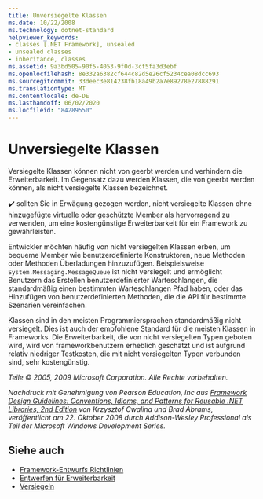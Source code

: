 ```yaml
---
title: Unversiegelte Klassen
ms.date: 10/22/2008
ms.technology: dotnet-standard
helpviewer_keywords:
- classes [.NET Framework], unsealed
- unsealed classes
- inheritance, classes
ms.assetid: 9a3bd505-90f5-4053-9f0d-3cf5fa3d3ebf
ms.openlocfilehash: 8e332a6382cf644c82d5e26cf5234cea08dcc693
ms.sourcegitcommit: 33deec3e814238fb18a49b2a7e89278e27888291
ms.translationtype: MT
ms.contentlocale: de-DE
ms.lasthandoff: 06/02/2020
ms.locfileid: "84289550"
---
```

# <a name="unsealed-classes"></a>Unversiegelte Klassen
Versiegelte Klassen können nicht von geerbt werden und verhindern die Erweiterbarkeit. Im Gegensatz dazu werden Klassen, die von geerbt werden können, als nicht versiegelte Klassen bezeichnet.

 ✔️ sollten Sie in Erwägung gezogen werden, nicht versiegelte Klassen ohne hinzugefügte virtuelle oder geschützte Member als hervorragend zu verwenden, um eine kostengünstige Erweiterbarkeit für ein Framework zu gewährleisten.

 Entwickler möchten häufig von nicht versiegelten Klassen erben, um bequeme Member wie benutzerdefinierte Konstruktoren, neue Methoden oder Methoden Überladungen hinzuzufügen. Beispielsweise `System.Messaging.MessageQueue` ist nicht versiegelt und ermöglicht Benutzern das Erstellen benutzerdefinierter Warteschlangen, die standardmäßig einen bestimmten Warteschlangen Pfad haben, oder das Hinzufügen von benutzerdefinierten Methoden, die die API für bestimmte Szenarien vereinfachen.

 Klassen sind in den meisten Programmiersprachen standardmäßig nicht versiegelt. Dies ist auch der empfohlene Standard für die meisten Klassen in Frameworks. Die Erweiterbarkeit, die von nicht versiegelten Typen geboten wird, wird von frameworkbenutzern erheblich geschätzt und ist aufgrund relativ niedriger Testkosten, die mit nicht versiegelten Typen verbunden sind, sehr kostengünstig.

 *Teile © 2005, 2009 Microsoft Corporation. Alle Rechte vorbehalten.*

 *Nachdruck mit Genehmigung von Pearson Education, Inc aus [Framework Design Guidelines: Conventions, Idioms, and Patterns for Reusable .NET Libraries, 2nd Edition](https://www.informit.com/store/framework-design-guidelines-conventions-idioms-and-9780321545619) von Krzysztof Cwalina und Brad Abrams, veröffentlicht am 22. Oktober 2008 durch Addison-Wesley Professional als Teil der Microsoft Windows Development Series.*

## <a name="see-also"></a>Siehe auch

- [Framework-Entwurfs Richtlinien](index.md)
- [Entwerfen für Erweiterbarkeit](designing-for-extensibility.md)
- [Versiegeln](sealing.md)
